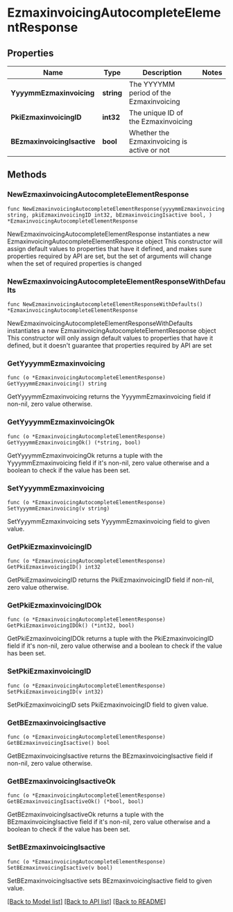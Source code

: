 # EzmaxinvoicingAutocompleteElementResponse

## Properties

Name | Type | Description | Notes
------------ | ------------- | ------------- | -------------
**YyyymmEzmaxinvoicing** | **string** | The YYYYMM period of the Ezmaxinvoicing | 
**PkiEzmaxinvoicingID** | **int32** | The unique ID of the Ezmaxinvoicing | 
**BEzmaxinvoicingIsactive** | **bool** | Whether the Ezmaxinvoicing is active or not | 

## Methods

### NewEzmaxinvoicingAutocompleteElementResponse

`func NewEzmaxinvoicingAutocompleteElementResponse(yyyymmEzmaxinvoicing string, pkiEzmaxinvoicingID int32, bEzmaxinvoicingIsactive bool, ) *EzmaxinvoicingAutocompleteElementResponse`

NewEzmaxinvoicingAutocompleteElementResponse instantiates a new EzmaxinvoicingAutocompleteElementResponse object
This constructor will assign default values to properties that have it defined,
and makes sure properties required by API are set, but the set of arguments
will change when the set of required properties is changed

### NewEzmaxinvoicingAutocompleteElementResponseWithDefaults

`func NewEzmaxinvoicingAutocompleteElementResponseWithDefaults() *EzmaxinvoicingAutocompleteElementResponse`

NewEzmaxinvoicingAutocompleteElementResponseWithDefaults instantiates a new EzmaxinvoicingAutocompleteElementResponse object
This constructor will only assign default values to properties that have it defined,
but it doesn't guarantee that properties required by API are set

### GetYyyymmEzmaxinvoicing

`func (o *EzmaxinvoicingAutocompleteElementResponse) GetYyyymmEzmaxinvoicing() string`

GetYyyymmEzmaxinvoicing returns the YyyymmEzmaxinvoicing field if non-nil, zero value otherwise.

### GetYyyymmEzmaxinvoicingOk

`func (o *EzmaxinvoicingAutocompleteElementResponse) GetYyyymmEzmaxinvoicingOk() (*string, bool)`

GetYyyymmEzmaxinvoicingOk returns a tuple with the YyyymmEzmaxinvoicing field if it's non-nil, zero value otherwise
and a boolean to check if the value has been set.

### SetYyyymmEzmaxinvoicing

`func (o *EzmaxinvoicingAutocompleteElementResponse) SetYyyymmEzmaxinvoicing(v string)`

SetYyyymmEzmaxinvoicing sets YyyymmEzmaxinvoicing field to given value.


### GetPkiEzmaxinvoicingID

`func (o *EzmaxinvoicingAutocompleteElementResponse) GetPkiEzmaxinvoicingID() int32`

GetPkiEzmaxinvoicingID returns the PkiEzmaxinvoicingID field if non-nil, zero value otherwise.

### GetPkiEzmaxinvoicingIDOk

`func (o *EzmaxinvoicingAutocompleteElementResponse) GetPkiEzmaxinvoicingIDOk() (*int32, bool)`

GetPkiEzmaxinvoicingIDOk returns a tuple with the PkiEzmaxinvoicingID field if it's non-nil, zero value otherwise
and a boolean to check if the value has been set.

### SetPkiEzmaxinvoicingID

`func (o *EzmaxinvoicingAutocompleteElementResponse) SetPkiEzmaxinvoicingID(v int32)`

SetPkiEzmaxinvoicingID sets PkiEzmaxinvoicingID field to given value.


### GetBEzmaxinvoicingIsactive

`func (o *EzmaxinvoicingAutocompleteElementResponse) GetBEzmaxinvoicingIsactive() bool`

GetBEzmaxinvoicingIsactive returns the BEzmaxinvoicingIsactive field if non-nil, zero value otherwise.

### GetBEzmaxinvoicingIsactiveOk

`func (o *EzmaxinvoicingAutocompleteElementResponse) GetBEzmaxinvoicingIsactiveOk() (*bool, bool)`

GetBEzmaxinvoicingIsactiveOk returns a tuple with the BEzmaxinvoicingIsactive field if it's non-nil, zero value otherwise
and a boolean to check if the value has been set.

### SetBEzmaxinvoicingIsactive

`func (o *EzmaxinvoicingAutocompleteElementResponse) SetBEzmaxinvoicingIsactive(v bool)`

SetBEzmaxinvoicingIsactive sets BEzmaxinvoicingIsactive field to given value.



[[Back to Model list]](../README.md#documentation-for-models) [[Back to API list]](../README.md#documentation-for-api-endpoints) [[Back to README]](../README.md)


